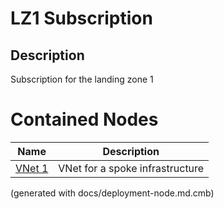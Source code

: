 # LZ1 Subscription
## Description
Subscription for the landing zone 1

# Contained Nodes
Name | Description 
---|---
[VNet 1](../../../mybank/it-management/azure/lz1-vnet1.md) | VNet for a spoke infrastructure


(generated with docs/deployment-node.md.cmb)
